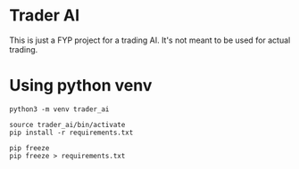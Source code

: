 # Trader AI

This is just a FYP project for a trading AI. It's not meant to be used for actual trading.

# Using python venv

```python3
python3 -m venv trader_ai

source trader_ai/bin/activate
pip install -r requirements.txt

pip freeze
pip freeze > requirements.txt

```
